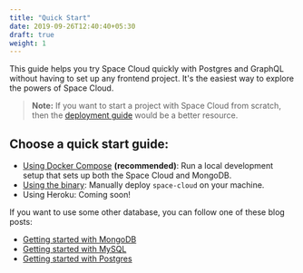 ```yaml
---
title: "Quick Start"
date: 2019-09-26T12:40:40+05:30
draft: true
weight: 1
---
```


This guide helps you try Space Cloud quickly with Postgres and GraphQL without having to set up any frontend project. It's the easiest way to explore the powers of Space Cloud.

> **Note:** If you want to start a project with Space Cloud from scratch, then the [deployment guide](/getting-started/deployment) would be a better resource.

## Choose a quick start guide:
- [Using Docker Compose](/getting-started/quick-start/docker-compose) **(recommended)**: Run a local development setup that sets up both the Space Cloud and MongoDB.
- [Using the binary](/getting-started/quick-start/manual): Manually deploy `space-cloud` on your machine.
- Using Heroku: Coming soon!

If you want to use some other database, you can follow one of these blog posts:

- [Getting started with MongoDB](https://blog.spaceuptech.com/posts/getting-started-with-graphql-and-mongo/)
- [Getting started with MySQL](https://blog.spaceuptech.com/posts/getting-started-with-graphql-and-mysql/)
- [Getting started with Postgres](https://blog.spaceuptech.com/posts/getting-started-with-graphql-and-postgres/)